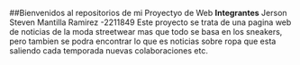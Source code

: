 ##Bienvenidos al repositorios de mi Proyectyo de Web
**Integrantes**
Jerson Steven Mantilla Ramirez -2211849	
Este proyecto se trata de una pagina web de noticias de la moda streetwear mas que todo se basa en los sneakers, 
pero tambien se podra encontrar lo que es noticias sobre ropa que esta saliendo cada temporada nuevas colaboraciones etc.
